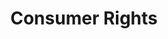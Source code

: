 ---
layout: page
title: Consumer Rights
permalink: "/consumers/rights/"
List:
- title: Right to Satisfaction of Basic needs
  body: Access to good quality products and services that must give consumers value for money.
- title: Right to Information
  body: Every consumer has a right to necessary information about a product or service to be consumed. This information should include content of the product, physical address of the manufacturer/importer, net weight/volume, direction of use, date markings e.g. best before (BB) date etc.
- title: Right to Consumer Education
  body: Every consumer is entitled to be educated about his/her rights and responsibilities.
- title: Right to Choose
  body: This is the right of consumers to select freely from a range of products and services.
- title: Right to Safety
  body: Every consumer has a right to safe products and services fit for their intended use and purpose.
- title: Right to Representation
  body: Consumers have the right to be represented at different fora where regulations, laws, rules, policies, standards etc. are formulated to ensure that their rights are protected.
- title: Right to Healthy Environment
  body: The consumer has the right to live in a safe and healthy environment that should be preserved for now and for generations unborn.
- title: Right to Redress
  body: A consumer who is dissatisfied with a product or service has a right to redress. This can either be in form of a repair, replacement or refund (3 Rs) of money paid.
---